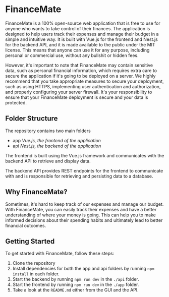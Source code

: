 # FinanceMate

FinanceMate is a 100% open-source web application that is free to use for anyone who wants to take control of their finances. The application is designed to help users track their expenses and manage their budget in a simple and intuitive way. It is built with Vue.js for the frontend and Nest.js for the backend API, and it is made available to the public under the MIT license. This means that anyone can use it for any purpose, including personal or commercial use, without any bullshit or hidden fees.

However, it's important to note that FinanceMate may contain sensitive data, such as personal financial information, which requires extra care to secure the application if it's going to be deployed on a server. We highly recommend that you take appropriate measures to secure your deployment, such as using HTTPS, implementing user authentication and authorization, and properly configuring your server firewall. It's your responsibility to ensure that your FinanceMate deployment is secure and your data is protected.

## Folder Structure
The repository contains two main folders

- app *Vue.js, the frontend of the application*
- api *Nest.js, the backend of the application*

The frontend is built using the Vue.js framework and communicates with the backend API to retrieve and display data.

The backend API provides REST endpoints for the frontend to communicate with and is responsible for retrieving and persisting data to a database.

## Why FinanceMate?
Sometimes, it's hard to keep track of our expenses and manage our budget. With FinanceMate, you can easily track their expenses and have a better understanding of where your money is going. This can help you to make informed decisions about their spending habits and ultimately lead to better financial outcomes.

## Getting Started
To get started with FinanceMate, follow these steps:

1. Clone the repository
2. Install dependencies for both the app and api folders by running `npm install` in each folder.
3. Start the backend by running `npm run dev` in the `./api` folder.
4. Start the frontend by running `npm run dev` in the `./app` folder.
5. Take a look at the `README.md` either from the GUI and the API.
